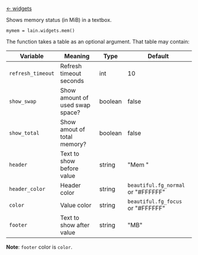[<- widgets](https://github.com/copycat-killer/lain/wiki/Widgets)

Shows memory status (in MiB) in a textbox.

	mymem = lain.widgets.mem()


The function takes a table as an optional argument. That table may
contain:

Variable | Meaning | Type | Default
--- | --- | --- | ---
`refresh_timeout` | Refresh timeout seconds | int | 10
`show_swap` | Show amount of used swap space? | boolean | false
`show_total` | Show amout of total memory? | boolean | false
`header` | Text to show before value | string | "Mem "
`header_color` | Header color | string | `beautiful.fg_normal` or "#FFFFFF"
`color` | Value color | string | `beautiful.fg_focus` or "#FFFFFF"
`footer` | Text to show after value | string | "MB"

**Note**: `footer` color is `color`.